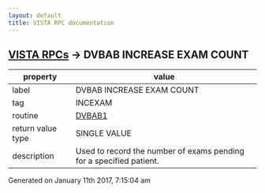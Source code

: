 ```yaml
---
layout: default
title: VISTA RPC documentation
---
```




## [VISTA RPCs](TableOfContent.md) &#8594; DVBAB INCREASE EXAM COUNT 

 property | value 
--- | --- 
 label | DVBAB INCREASE EXAM COUNT
 tag | INCEXAM
 routine | [DVBAB1](http://code.osehra.org/dox/Routine_DVBAB1_source.html)
 return value type | SINGLE VALUE
 description | Used to record the number of exams pending for a specified patient.




 Generated on January 11th 2017, 7:15:04 am